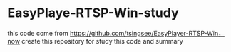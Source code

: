 # EasyPlaye-RTSP-Win-study
this code come from https://github.com/tsingsee/EasyPlayer-RTSP-Win，now create this repository for study this code and summary
